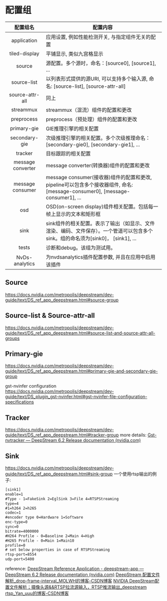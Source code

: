 # 配置组
|**配置组名**|**配置内容**|
|:-:|-|
|application|应用设置, 例如性能检测开关, 与指定组件无关的配置|
|tiled-display|平铺显示, 类似九宫格显示|
|source|源配置。多个源时，命名：[source0], [source1], ...|
|source-list|以列表形式提供的源URI, 可以支持多个输入源, 命名: [source-list], [source-attr-all]|
|source-attr-all|同上|
|streammux|streammux（混流）组件的配置和更改|
|preprocess|preprocess（预处理）组件的配置和更改|
|primary-gie|GIE推理引擎的相关配置|
|secondary-gie|次级推理引擎的相关配置。多个次级推理命名：[secondary-gie0], [secondary-gie1], ...|
|tracker|目标跟踪的相关配置|
|message converter|message converter(转换器)组件的配置和更改|
|message consumer|message consumer(接收器)组件的配置和更改, pipeline可以包含多个接收器组件, 命名: [message-consumer0], [message-consumer1], ...|
|osd|OSD(on-screen display)组件相关配置。包括每一帧上显示的文本和矩形框|
|sink|sink组件的相关配置。表示了输出（如显示、文件渲染、编码、文件保存）。一个管道可以包含多个sink。组的命名须为[sink0]， [sink1], ...|
|tests|诊断和debug。该组为测试用。|
|NvDs-analytics|为nvdsanalytics插件配置参数, 并且在应用中启用该插件|
## Source
https://docs.nvidia.com/metropolis/deepstream/dev-guide/text/DS_ref_app_deepstream.html#source-group
## Source-list & Source-attr-all
https://docs.nvidia.com/metropolis/deepstream/dev-guide/text/DS_ref_app_deepstream.html#source-list-and-source-attr-all-groups
## Primary-gie
https://docs.nvidia.com/metropolis/deepstream/dev-guide/text/DS_ref_app_deepstream.html#primary-gie-and-secondary-gie-group

gst-nvinfer configuration
https://docs.nvidia.com/metropolis/deepstream/dev-guide/text/DS_plugin_gst-nvinfer.html#gst-nvinfer-file-configuration-specifications
## Tracker
https://docs.nvidia.com/metropolis/deepstream/dev-guide/text/DS_ref_app_deepstream.html#tracker-group
more details: [Gst-nvtracker — DeepStream 6.2 Release documentation (nvidia.com)](https://docs.nvidia.com/metropolis/deepstream/dev-guide/text/DS_plugin_gst-nvtracker.html#nvtracker-gst-properties)
## Sink
https://docs.nvidia.com/metropolis/deepstream/dev-guide/text/DS_ref_app_deepstream.html#sink-group
一个使用rtsp输出的例子:
```txt
[sink1]
enable=1
#Type - 1=FakeSink 2=EglSink 3=File 4=RTSPStreaming
type=4
#1=h264 2=h265
codec=1
#encoder type 0=Hardware 1=Software
enc-type=0
sync=0
bitrate=4000000
#H264 Profile - 0=Baseline 2=Main 4=High
#H265 Profile - 0=Main 1=Main10
profile=0
# set below properties in case of RTSPStreaming
rtsp-port=8554
udp-port=5400
```

reference:
[DeepStream Reference Application - deepstream-app — DeepStream 6.2 Release documentation (nvidia.com)](https://docs.nvidia.com/metropolis/deepstream/dev-guide/text/DS_ref_app_deepstream.html#configuration-groups)
[DeepStream 配置文件解析_drop-frame-interval_MOLWH的博客-CSDN博客](https://blog.csdn.net/weixin_38369492/article/details/104859567)
[NVIDIA DeepStream配置文件解析；摄像头源&&RTSP拉流源输入，RTSP推流输出_deepstream rtsp_Yan_uuu的博客-CSDN博客](https://blog.csdn.net/Yan_uuu/article/details/127389866)

